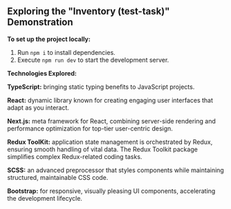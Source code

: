 ## **Exploring the "Inventory (test-task)" Demonstration**

**To set up the project locally:**

1. Run `npm i` to install dependencies.
2. Execute `npm run dev` to start the development server.

**Technologies Explored:**

**TypeScript:** bringing static typing benefits to JavaScript projects.

**React:** dynamic library known for creating engaging user interfaces that adapt as you interact.

**Next.js:** meta framework for React, combining server-side rendering and performance optimization for top-tier user-centric design.

**Redux ToolKit:** application state management is orchestrated by Redux, ensuring smooth handling of vital data. The Redux Toolkit package simplifies complex Redux-related coding tasks.

**SCSS:** an advanced preprocessor that styles components while maintaining structured, maintainable CSS code.

**Bootstrap:** for responsive, visually pleasing UI components, accelerating the development lifecycle.
